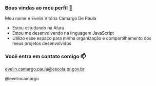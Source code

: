### Boas vindas ao meu perfil 💙

Meu nome é Evelin Vitória Camargo De Paula

- Estou estudando na Alura
- Estou me desenvolvendo na linguagem JavaScript
- Utilizo esse espaço para minha organização e compartilhamento dos meus projetos desenvolvidos

### Vocẽ entra em contato comigo 📫

evelin.camargo.paula@escola.pr.gov.br

@evelincamargo

